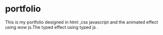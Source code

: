 # portfolio
This is my portfolio designed in html ,css javascript and the animated effect using wow js.The typed effect using typed js 
.
